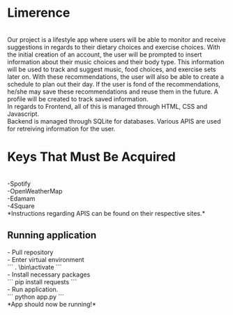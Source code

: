 # Limerence
<br>
Our project is a lifestyle app where users will be able to monitor and receive suggestions in regards to their dietary choices and exercise choices. With the initial creation of an account, the user will be prompted to insert information about their music choices and their body type. This information will be used to track and suggest music, food choices, and exercise sets later on. With these recommendations, the user will also be able to create a schedule to plan out their day. If the user is fond of the recommendations, he/she may save these recommendations and reuse them in the future. A profile will be created to track saved information.
<br>
In regards to Frontend, all of this is managed through HTML, CSS and Javascript.
<br>
Backend is managed through SQLite for databases. Various APIS are used for retreiving information for the user. 

<h1>Keys That Must Be Acquired</h1>
<br>
-Spotify
<br>
-OpenWeatherMap
<br>
-Edamam
<br>
-4Square
<br>
*Instructions regarding APIS can be found on their respective sites.*
<br>
<h2> Running application</h2>
- Pull repository
<br>
- Enter virtual environment
<br>
```
. <name>\bin\activate
  ```
<br>
- Install necessary packages
  <br>
  ```
  pip install requests
  ```
<br>
- Run application.
  <br>
  ```
  python app.py
  ```
<br>
*App should now be running!*
